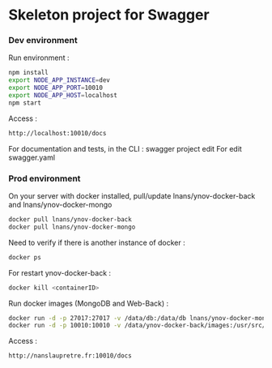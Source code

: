 # Skeleton project for Swagger

### Dev environment
Run environment :
```bash
npm install
export NODE_APP_INSTANCE=dev
export NODE_APP_PORT=10010
export NODE_APP_HOST=localhost
npm start
```
Access :
```html
http://localhost:10010/docs
```

For documentation and tests, in the CLI : swagger project edit
For edit swagger.yaml

### Prod environment
On your server with docker installed, pull/update lnans/ynov-docker-back and lnans/ynov-docker-mongo
```bash
docker pull lnans/ynov-docker-back
docker pull lnans/ynov-docker-mongo
```
Need to verify if there is another instance of docker :
```bash
docker ps 
```
For restart ynov-docker-back :
```bash
docker kill <containerID>
```
Run docker images (MongoDB and Web-Back) :
```bash
docker run -d -p 27017:27017 -v /data/db:/data/db lnans/ynov-docker-mongo
docker run -d -p 10010:10010 -v /data/ynov-docker-back/images:/usr/src/app/ressources/images lnans/ynov-docker-back
```
Access :
```html
http://nanslaupretre.fr:10010/docs
```

